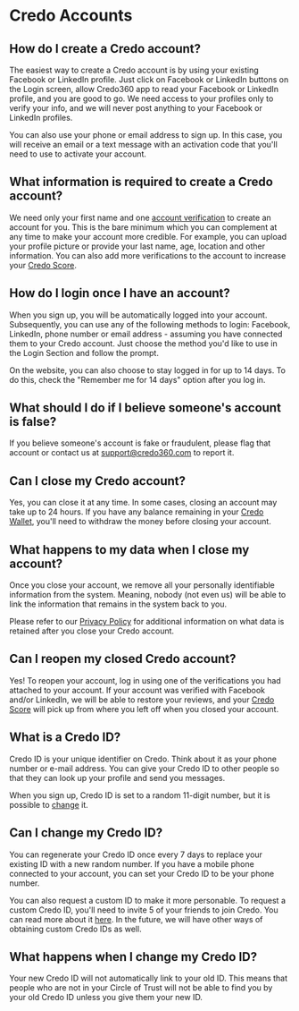 # Credo Accounts

## How do I create a Credo account?
The easiest way to create a Credo account is by using your existing Facebook or LinkedIn profile. Just click on Facebook or LinkedIn buttons on the Login screen, allow Credo360 app to read your Facebook or LinkedIn profile, and you are good to go. We need access to your profiles only to verify your info, and we will never post anything to your Facebook or LinkedIn profiles.

You can also use your phone or email address to sign up. In this case, you will receive an email or a text message with an activation code that you'll need to use to activate your account.

## What information is required to create a Credo account?
We need only your first name and one [account verification](verifications#what-is-account-verification) to create an account for you. This is the bare minimum which you can complement at any time to make your account more credible. For example, you can upload your profile picture or provide your last name, age, location and other information. You can also add more verifications to the account to increase your [Credo Score](reputation-and-feedback#what-is-the-credo-score-and-how-is-it-calculated).

## How do I login once I have an account?
When you sign up, you will be automatically logged into your account. Subsequently, you can use any of the following methods to login: Facebook, LinkedIn, phone number or email address - assuming you have connected them to your Credo account. Just choose the method you'd like to use in the Login Section and follow the prompt.

On the website, you can also choose to stay logged in for up to 14 days. To do this, check the "Remember me for 14 days" option after you log in.

## What should I do if I believe someone's account is false?
If you believe someone's account is fake or fraudulent, please flag that account or contact us at [support@credo360.com](mailto:support@credo360.com) to report it.

## Can I close my Credo account?
Yes, you can close it at any time. In some cases, closing an account may take up to 24 hours. If you have any balance remaining in your [Credo Wallet](credo-wallet#what-is-credo-wallet), you'll need to withdraw the money before closing your account.

## What happens to my data when I close my account?
Once you close your account, we remove all your personally identifiable information from the system. Meaning, nobody (not even us) will be able to link the information that remains in the system back to you.

Please refer to our [Privacy Policy](https://www.credo360.com/legal#privacy) for additional information on what data is retained after you close your Credo account.

## Can I reopen my closed Credo account?
Yes! To reopen your account, log in using one of the verifications you had attached to your account. If your account was verified with Facebook and/or LinkedIn, we will be able to restore your reviews, and your [Credo Score](reputation-and-feedback#what-is-the-credo-score-and-how-is-it-calculated) will pick up from where you left off when you closed your account.

## What is a Credo ID?
Credo ID is your unique identifier on Credo. Think about it as your phone number or e-mail address. You can give your Credo ID to other people so that they can look up your profile and send you messages.

When you sign up, Credo ID is set to a random 11-digit number, but it is possible to [change](#can-i-change-my-credo-id) it.

## Can I change my Credo ID?
You can regenerate your Credo ID once every 7 days to replace your existing ID with a new random number. If you have a mobile phone connected to your account, you can set your Credo ID to be your phone number.

You can also request a custom ID to make it more personable. To request a custom Credo ID, you'll need to invite 5 of your friends to join Credo. You can read more about it [here](https://www.credo360.com/perks#custom-credo-id). In the future, we will have other ways of obtaining custom Credo IDs as well.

## What happens when I change my Credo ID?
Your new Credo ID will not automatically link to your old ID. This means that people who are not in your Circle of Trust will not be able to find you by your old Credo ID unless you give them your new ID.